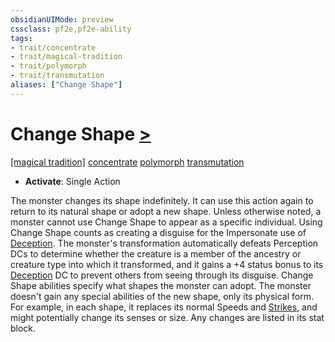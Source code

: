 ```yaml
---
obsidianUIMode: preview
cssclass: pf2e,pf2e-ability
tags:
- trait/concentrate
- trait/magical-tradition
- trait/polymorph
- trait/transmutation
aliases: ["Change Shape"]
---
```

# Change Shape [>](chapter-9-playing-the-game.md#Actions "Single Action")
[[magical tradition]](rules/traits/magical-tradition-b1.md "Any Magical Tradition Tradition Trait")  [concentrate](concentrate.md "Concentrate Action & Ability Trait")  [polymorph](polymorph.md "Polymorph Effect Trait")  [transmutation](transmutation.md "Transmutation School Trait")  

- **Activate**: Single Action

The monster changes its shape indefinitely. It can use this action again to return to its natural shape or adopt a new shape. Unless otherwise noted, a monster cannot use Change Shape to appear as a specific individual. Using Change Shape counts as creating a disguise for the Impersonate use of [Deception](skills.md#Deception). The monster's transformation automatically defeats Perception DCs to determine whether the creature is a member of the ancestry or creature type into which it transformed, and it gains a +4 status bonus to its [Deception](skills.md#Deception) DC to prevent others from seeing through its disguise. Change Shape abilities specify what shapes the monster can adopt. The monster doesn't gain any special abilities of the new shape, only its physical form. For example, in each shape, it replaces its normal Speeds and [Strikes](strike.md), and might potentially change its senses or size. Any changes are listed in its stat block.
